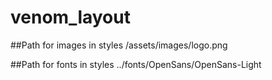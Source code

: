 # venom_layout

##Path for images in styles
/assets/images/logo.png

##Path for fonts in styles
../fonts/OpenSans/OpenSans-Light
